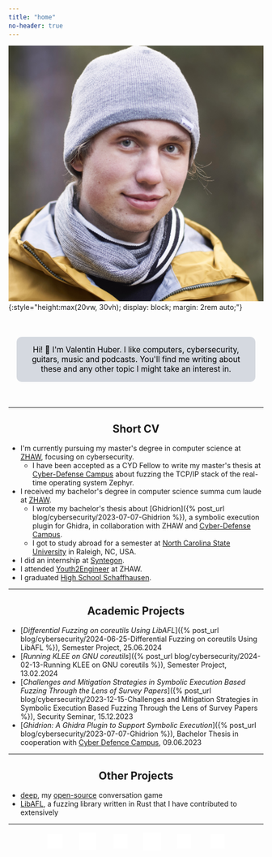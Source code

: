 ```yaml
---
title: "home"
no-header: true
---
```


<style>
  h1, h2 {
    text-align: center;
  }
  .centered {
    text-align: center;
    margin: 0 auto;
  }
</style>

![Portrait of Valentin](./assets/valentin.jpg){:style="height:max(20vw, 30vh); display: block; margin: 2rem auto;"}

<p style="text-align: center; background-color: #d5d9e0; color: black; padding: 1rem; margin: 50px 1rem; border-radius: 10px; font-size: 1.1em">
  Hi! 👋 I'm Valentin Huber. I like computers, cybersecurity, guitars, music and podcasts. You'll find me writing about these and any other topic I might take an interest in.
</p>

---

## Short CV

- I'm currently pursuing my master's degree in computer science at [ZHAW](https://zhaw.ch), focusing on cybersecurity.
  - I have been accepted as a CYD Fellow to write my master's thesis at [Cyber-Defense Campus](https://cydcampus.ch) about fuzzing the TCP/IP stack of the real-time operating system Zephyr.
- I received my bachelor's degree in computer science summa cum laude at [ZHAW](https://zhaw.ch).
  - I wrote my bachelor's thesis about [Ghidrion]({% post_url blog/cybersecurity/2023-07-07-Ghidrion %}), a symbolic execution plugin for Ghidra, in collaboration with ZHAW and [Cyber-Defense Campus](https://cydcampus.ch).
  - I got to study abroad for a semester at [North Carolina State University](https://ncsu.edu) in Raleigh, NC, USA.
- I did an internship at [Syntegon](https://syntegon.com).
- I attended [Youth2Engineer](https://www.zhaw.ch/en/engineering/study/pre-college/) at ZHAW.
- I graduated [High School Schaffhausen](https://kanti.sh.ch).

---

## Academic Projects
- [*Differential Fuzzing on coreutils Using LibAFL*]({% post_url blog/cybersecurity/2024-06-25-Differential Fuzzing on coreutils Using LibAFL %}), Semester Project, 25.06.2024
- [*Running KLEE on GNU coreutils*]({% post_url blog/cybersecurity/2024-02-13-Running KLEE on GNU coreutils %}), Semester Project, 13.02.2024
- [*Challenges and Mitigation Strategies in Symbolic Execution Based Fuzzing Through the Lens of Survey Papers*]({% post_url blog/cybersecurity/2023-12-15-Challenges and Mitigation Strategies in Symbolic Execution Based Fuzzing Through the Lens of Survey Papers %}), Security Seminar, 15.12.2023
- [*Ghidrion: A Ghidra Plugin to Support Symbolic Execution*]({% post_url blog/cybersecurity/2023-07-07-Ghidrion %}), Bachelor Thesis in cooperation with [Cyber Defence Campus](https://cydcampus.ch), 09.06.2023

---

## Other Projects
- [deep](https://deep.valentinhuber.me), my [open-source](https://github.com/riesentoaster/deep) conversation game
- [LibAFL](https://github.com/aflplusplus/libafl), a fuzzing library written in Rust that I have contributed to extensively

---

<div style="display: flex; flex-wrap: wrap; justify-content: center; align-items: center; gap: 1.5rem; margin: 1rem 0;">
    <a href="https://github.com/riesentoaster" title="GitHub">
        <img src="assets/logos/github.svg" alt="GitHub" style="height: 2em; margin: 0 0.5em;">
    </a>
    <a href="mailto:blog@valentinhuber.me" title="Email">
        <img src="assets/logos/email.svg" alt="Email" style="height: 2.4em; margin: 0 0.2em;">
    </a>
    <a href="https://signal.me/#eu/wRqAEh1-x7P2a1JZ2XR4iWpmGbJ_jIEX2zQHEl01cwsVvG8mO3dKSLf7ZebCBZNN" title="Signal">
        <img src="assets/logos/signal.svg" alt="Signal" style="height: 2em; margin: 0 0.5em;">
    </a>
    <a href="https://threema.id/2AJEWTX5" title="Threema">
        <img src="assets/logos/threema.svg" alt="Threema" style="height: 2.6em; margin: 0;">
    </a>
    <a href="https://www.linkedin.com/in/valentinchuber" title="LinkedIn">
        <img src="assets/logos/linkedin.png" alt="LinkedIn" style="height: 2em; margin: 0 0.5em;">
    </a>
    <a href="https://instagram.com/valentinchuber" title="Instagram">
        <img src="assets/logos/instagram.svg" alt="Instagram" style="height: 2em; margin: 0 0.5em;">
    </a>
</div>